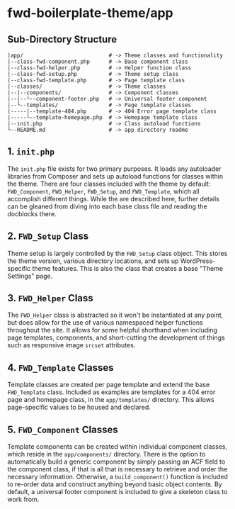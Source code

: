 # fwd-boilerplate-theme/app

## Sub-Directory Structure
```
|app/                           # -> Theme classes and functionality
|--class-fwd-component.php      # -> Base component class
|--class-fwd-helper.php         # -> Helper function class
|--class-fwd-setup.php          # -> Theme setup class
|--class-fwd-template.php       # -> Page template class
|--classes/                     # -> Theme classes
|--|--components/               # -> Component classes
|--|--└--component-footer.php   # -> Universal footer component
|--└--templates/                # -> Page template classes
|-----|--template-404.php       # -> 404 Error page template class
|-----└--template-homepage.php  # -> Homepage template class
|--init.php                     # -> Class autoload functions
└--README.md                    # -> app directory readme
```

## 1. ```init.php```
The ```init.php``` file exists for two primary purposes. It loads any autoloader libraries from Composer and sets up autoload functions for classes within the theme. There are four classes included with the theme by default: ```FWD_Component```, ```FWD_Helper```, ```FWD_Setup```, and ```FWD_Template```, which all accomplish different things. While the are described here, further details can be gleaned from diving into each base class file and reading the docblocks there.

## 2. ```FWD_Setup``` Class
Theme setup is largely controlled by the ```FWD_Setup``` class object. This stores the theme version, various directory locations, and sets up WordPress-specific theme features. This is also the class that creates a base "Theme Settings" page.

## 3. ```FWD_Helper``` Class
The ```FWD_Helper``` class is abstracted so it won't be instantiated at any point, but does allow for the use of various namespaced helper functions throughout the site. It allows for some helpful shorthand when including page templates, components, and short-cutting the development of things such as responsive image ```srcset``` attributes.

## 4. ```FWD_Template``` Classes
Template classes are created per page template and extend the base ```FWD_Template``` class. Included as examples are templates for a 404 error page and homepage class, in the ```app/templates/``` directory. This allows page-specific values to be housed and declared.

## 5. ```FWD_Component``` Classes
Template components can be created within individual component classes, which reside in the ```app/components/``` directory. There is the option to automatically build a generic component by simply passing an ACF field to the component class, if that is all that is necessary to retrieve and order the necessary information. Otherwise, a ```build_component()``` function is included to re-order data and construct anything beyond basic object contents. By default, a universal footer component is included to give a skeleton class to work from.
